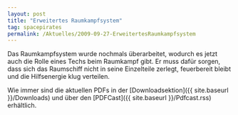 ```yaml
---
layout: post
title: "Erweitertes Raumkampfsystem"
tag: spacepirates
permalink: /Aktuelles/2009-09-27-ErweitertesRaumkampfsystem
---
```


Das Raumkampfsystem wurde nochmals überarbeitet, wodurch es jetzt auch die Rolle eines Techs beim Raumkampf gibt. Er muss dafür sorgen, dass sich das Raumschiff nicht in seine Einzelteile zerlegt, feuerbereit bleibt und die Hilfsenergie klug verteilen.

Wie immer sind die aktuellen PDFs in der [Downloadsektion]({{ site.baseurl }}/Downloads) und über den [PDFCast]({{ site.baseurl }}/Pdfcast.rss) erhältlich.


